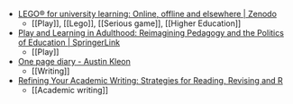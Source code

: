 - [LEGO® for university learning: Online, offline and elsewhere | Zenodo](https://zenodo.org/record/7421754)
	- [[Play]], [[Lego]], [[Serious game]], [[Higher Education]]
- [Play and Learning in Adulthood: Reimagining Pedagogy and the Politics of Education | SpringerLink](https://link.springer.com/book/10.1007/978-3-031-13975-8)
	- [[Play]]
- [One page diary - Austin Kleon](https://austinkleon.substack.com/p/one-page-diary)
	- [[Writing]]
- [Refining Your Academic Writing: Strategies for Reading, Revising and R](https://www.routledge.com/Refining-Your-Academic-Writing-Strategies-for-Reading-Revising-and-Rewriting/Thomson/p/book/9780367468767#)
	- [[Academic writing]]